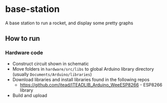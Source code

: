 # base-station

A base station to run a rocket, and display some pretty graphs

## How to run
### Hardware code
* Construct circuit shown in schematic
* Move folders in ```hardware/src/libs``` to global Arduino library directory (usually ```Documents/Arduino/libraries```)
* Download libraries and install libraries found in the following repos
  * https://github.com/itead/ITEADLIB_Arduino_WeeESP8266 - ESP8266 library
* Build and upload
